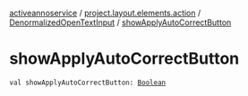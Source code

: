 [activeannoservice](../../index.md) / [project.layout.elements.action](../index.md) / [DenormalizedOpenTextInput](index.md) / [showApplyAutoCorrectButton](./show-apply-auto-correct-button.md)

# showApplyAutoCorrectButton

`val showApplyAutoCorrectButton: `[`Boolean`](https://kotlinlang.org/api/latest/jvm/stdlib/kotlin/-boolean/index.html)